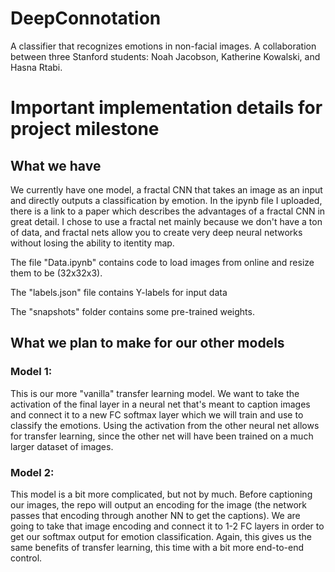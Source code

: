 # DeepConnotation
A classifier that recognizes emotions in non-facial images. A collaboration between three Stanford students: Noah Jacobson, Katherine Kowalski, and Hasna Rtabi.

# Important implementation details for project milestone

## What we have
We currently have one model, a fractal CNN that takes an image as an input and directly outputs a classification by emotion. In the ipynb file I uploaded, there is a link to a paper which describes the advantages of a fractal CNN in great detail. I chose to use a fractal net mainly because we don't have a ton of data, and fractal nets allow you to create very deep neural networks without losing the ability to itentity map.

The file "Data.ipynb" contains code to load images from online and resize them to be (32x32x3).

The "labels.json" file contains Y-labels for input data

The "snapshots" folder contains some pre-trained weights.

## What we plan to make for our other models

### Model 1:

This is our more "vanilla" transfer learning model. We want to take the activation of the final layer in a neural net that's meant to caption images and connect it to a new FC softmax layer which we will train and use to classify the emotions. Using the activation from the other neural net allows for transfer learning, since the other net will have been trained on a much larger dataset of images.

### Model 2:

This model is a bit more complicated, but not by much. Before captioning our images, the repo will output an encoding for the image (the network passes that encoding through another NN to get the captions). We are going to take that image encoding and connect it to 1-2 FC layers in order to get our softmax output for emotion classification. Again, this gives us the same benefits of transfer learning, this time with a bit more end-to-end control.
